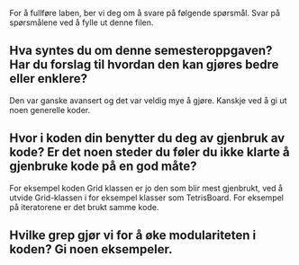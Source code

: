 For å fullføre laben, ber vi deg om å svare på følgende spørsmål. Svar på spørsmålene ved å fylle ut denne filen.

## Hva syntes du om denne semesteroppgaven? Har du forslag til hvordan den kan gjøres bedre eller enklere?

<!-- ditt svar her -->
Den var ganske avansert og det var veldig mye å gjøre. Kanskje ved å gi ut noen generelle koder.

## Hvor i koden din benytter du deg av gjenbruk av kode? Er det noen steder du føler du ikke klarte å gjenbruke kode på en god måte?

<!-- ditt svar her -->
For eksempel koden Grid klassen er jo den som blir mest gjenbrukt, ved å utvide Grid-klassen i for eksempel klasser som 
TetrisBoard. For eksempel på iteratorene er det brukt samme kode.

## Hvilke grep gjør vi for å øke modulariteten i koden? Gi noen eksempeler.

<!-- ditt svar her  -->
